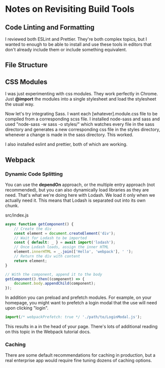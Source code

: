 # Notes on Revisiting Build Tools

## Code Linting and Formatting

I reviewed both ESLint and Prettier. They're both complex topics, but I wanted to enough to be able to install and use these tools in editors that don't already include them or include something equivalent. 

## File Structure


## 

## CSS Modules

I was just experimenting with css modules. They work perfectly in Chrome. Just **@import** the modules into a single stylesheet and load the stylesheet the usual way.

Now let's try integrating Sass. I want each [whatever].module.css file to be compiled from a corresponding scss file. I installed node-sass and sass and used "node-sass -w sass -o styles/" which watches every file in the sass directory and generates a new corresponding css file in the styles directory, whenever a change is made in the sass directory. This worked.

I also installed eslint and prettier, both of which are working.

## Webpack

### Dynamic Code Splitting

You can use the **dependOn** approach, or the multiple entry approach (not recommended), but you can also dynamically load libraries as they are need. That's what we're doing here with Lodash. We load it only when we actually need it. This means that Lodash is separated out into its own chunk.

src/index.js

```js
async function getComponent() {
    // Create the div
    const element = document.createElement('div');
    // Wait for Lodash to be imported
    const { default: _ } = await import('lodash');
    // Once Lodash loads, assign the inner HTML
    element.innerHTML = _.join(['Hello', 'webpack'], ' ');
    // Return the div with content
    return element;
}

// With the component, append it to the body
getComponent().then((component) => {
    document.body.appendChild(component);
});

```

In addition you can preload and prefetch modules. For example, on your homepage, you might want to prefetch a login modal that the use will need upon clicking "login".

```js
import(/* webpackPrefetch: true */ './path/to/LoginModal.js');
```

This results in a <link rel="prefetch" href="login-modal-chunk.js"> in the head of your page. There's lots of additional reading on this topic in the Webpack tutorial docs.

### Caching

There are some default recommendations for caching in production, but a real enterprise app would require fine tuning dozens of caching options.